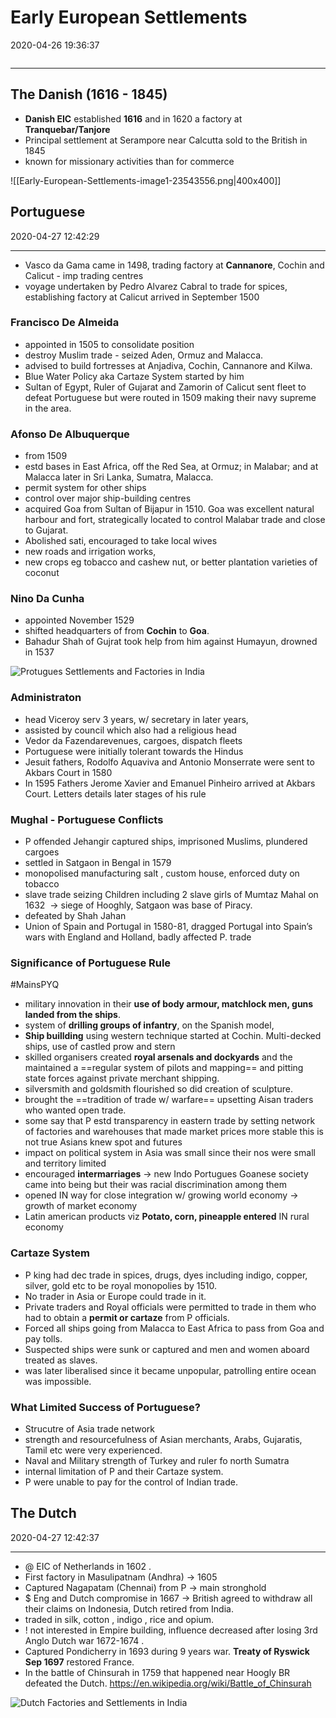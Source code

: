 # Early European Settlements

2020-04-26 19:36:37

```toc
```

---

## The Danish (1616 - 1845)

- **Danish EIC** established **1616** and in 1620 a factory at **Tranquebar/Tanjore**
- Principal settlement at Serampore near Calcutta sold to the British in 1845
- known for missionary activities than for commerce

![[Early-European-Settlements-image1-23543556.png|400x400]]

## Portuguese

2020-04-27 12:42:29

---

- Vasco da Gama came in 1498, trading factory at **Cannanore**, Cochin and Calicut - imp trading centres
- voyage undertaken by Pedro Alvarez Cabral to trade for spices, establishing factory at Calicut arrived in September 1500

### **Francisco De Almeida**

- appointed in 1505 to consolidate position
- destroy Muslim trade - seized Aden, Ormuz and Malacca.
- advised to build fortresses at Anjadiva, Cochin, Cannanore and Kilwa.
- Blue Water Policy aka Cartaze System started by him
- Sultan of Egypt, Ruler of Gujarat and Zamorin of Calicut sent fleet to defeat Portuguese but were routed in 1509 making their navy supreme in the area.

### **Afonso De Albuquerque**

- from 1509
- estd bases in East Africa, off the Red Sea, at Ormuz; in Malabar; and at Malacca later in Sri Lanka, Sumatra, Malacca.
- permit system for other ships
- control over major ship-building centres
- acquired Goa from Sultan of Bijapur in 1510. Goa was excellent natural harbour and fort, strategically located to control Malabar trade and close to Gujarat.
- Abolished sati, encouraged to take local wives
- new roads and irrigation works,
- new crops eg tobacco and cashew nut, or better plantation varieties of coconut

### **Nino Da Cunha**

- appointed November 1529
- shifted headquarters of from **Cochin** to **Goa**.
- Bahadur Shah of Gujrat took help from him against Humayun, drowned in 1537

![Protugues Settlements and Factories in India](Portuguese-image1-23543948.png)

### Administraton

- head Viceroy serv 3 years, w/ secretary in later years,
- assisted by council which also had a religious head
- Vedor da Fazendarevenues, cargoes, dispatch fleets
- Portuguese were initially tolerant towards the Hindus
- Jesuit fathers, Rodolfo Aquaviva and Antonio Monserrate were sent to Akbars Court in 1580
- In 1595 Fathers Jerome Xavier and Emanuel Pinheiro arrived at Akbars Court. Letters details later stages of his rule

### Mughal - Portuguese Conflicts

- P offended Jehangir captured ships, imprisoned Muslims, plundered cargoes
- settled in Satgaon in Bengal in 1579
- monopolised manufacturing salt , custom house, enforced duty on tobacco
- slave trade seizing Children including 2 slave girls of Mumtaz Mahal on 1632  -> siege of Hooghly, Satgaon was base of Piracy.
- defeated by Shah Jahan
- Union of Spain and Portugal in 1580\-81, dragged Portugal into Spain’s wars with England and Holland, badly affected P. trade

### Significance of Portuguese Rule

#MainsPYQ

- military innovation in their **use of body armour, matchlock men, guns landed from the ships**.
- system of **drilling groups of infantry**, on the Spanish model,
- **Ship buillding** using western technique started at Cochin. Multi-decked ships, use of castled prow and stern
- skilled organisers created **royal arsenals and dockyards** and the maintained a ==regular system of pilots and mapping== and pitting state forces against private merchant shipping.
- silversmith and goldsmith flourished so did creation of sculpture.
- brought the ==tradition of trade w/ warfare== upsetting Aisan traders who wanted open trade.
- some say that P estd transparency in eastern trade by setting network of factories and warehouses that made market prices more stable this is not true Asians knew spot and futures
- impact on political system in Asia was small since their nos were small and territory limited
- encouraged **intermarriages** -> new Indo Portugues Goanese society came into being but their was racial discrimination among them
- opened IN way for close integration w/ growing world economy -> growth of market economy
- Latin american products viz **Potato, corn, pineapple entered** IN rural economy

### Cartaze System

- P king had dec trade in spices, drugs, dyes including indigo, copper, silver, gold etc to be royal monopolies by 1510.
- No trader in Asia or Europe could trade in it.
- Private traders and Royal officials were permitted to trade in them who had to obtain a **permit or cartaze** from P officials.
- Forced all ships going from Malacca to East Africa to pass from Goa and pay tolls.
- Suspected ships were sunk or captured and men and women aboard treated as slaves.
- was later liberalised since it became unpopular, patrolling entire ocean was impossible.

### What Limited Success of Portuguese?

- Strucutre of Asia trade network
- strength and resourcefulness of Asian merchants, Arabs, Gujaratis, Tamil etc were very experienced.
- Naval and Military strength of Turkey and ruler fo north Sumatra
- internal limitation of P and their Cartaze system.
- P were unable to pay for the control of Indian trade.

## The Dutch

2020-04-27 12:42:37

---
- @ EIC of Netherlands in 1602 .
- First factory in Masulipatnam (Andhra) -> 1605
- Captured Nagapatam (Chennai) from P -> main stronghold
- $ Eng and Dutch compromise in 1667 -> British agreed to withdraw all their claims on Indonesia, Dutch retired from India.
- traded in silk, cotton , indigo , rice and opium.
- ! not interested in Empire building, influence decreased after losing 3rd Anglo Dutch war 1672-1674 .
- Captured Pondicherry in 1693 during 9 years war. **Treaty of Ryswick Sep 1697** restored France.
- In the battle of Chinsurah in 1759 that happened near Hoogly BR defeated the Dutch. <https://en.wikipedia.org/wiki/Battle_of_Chinsurah>

![Dutch Factories and Settlements in India](The-Dutch-image1-23544311.png)
